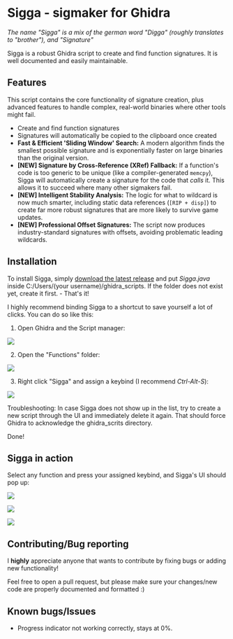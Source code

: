 # Sigga - sigmaker for Ghidra
*The name "Sigga" is a mix of the german word "Digga" (roughly translates to "brother"), and "Signature"*

Sigga is a robust Ghidra script to create and find function signatures. It is well documented and easily maintainable.

## Features
This script contains the core functionality of signature creation, plus advanced features to handle complex, real-world binaries where other tools might fail.

- Create and find function signatures
- Signatures will automatically be copied to the clipboard once created
- **Fast & Efficient 'Sliding Window' Search:** A modern algorithm finds the smallest possible signature and is exponentially faster on large binaries than the original version.
- **[NEW] Signature by Cross-Reference (XRef) Fallback:** If a function's code is too generic to be unique (like a compiler-generated `memcpy`), Sigga will automatically create a signature for the code that *calls* it. This allows it to succeed where many other sigmakers fail.
- **[NEW] Intelligent Stability Analysis:** The logic for what to wildcard is now much smarter, including static data references (`[RIP + disp]`) to create far more robust signatures that are more likely to survive game updates.
- **[NEW] Professional Offset Signatures:** The script now produces industry-standard signatures with offsets, avoiding problematic leading wildcards.

## Installation
To install Sigga, simply [download the latest release](https://github.com/lexika979/Sigga/releases) and put *Sigga.java* inside C:/Users/(your username)/ghidra_scripts. If the folder does not exist yet, create it first. - That's it!

I highly recommend binding Sigga to a shortcut to save yourself a lot of clicks. You can do so like this:

1) Open Ghidra and the Script manager:

![](https://i.imgur.com/usOQWPh.png)

2) Open the "Functions" folder:

![](https://i.imgur.com/sIxclgU.png)

3) Right click "Sigga" and assign a keybind (I recommend *Ctrl-Alt-S*):

![](https://i.imgur.com/N7kSe4F.png)

Troubleshooting: In case Sigga does not show up in the list, try to create a new script through the UI and immediately delete it again. That should force Ghidra to acknowledge the ghidra_scrits directory.

Done!

## Sigga in action

Select any function and press your assigned keybind, and Sigga's UI should pop up:

![](https://i.imgur.com/ewKOjLS.png)

![](https://i.imgur.com/mVA2oPr.png)

![](https://i.imgur.com/Z4AOOIW.png)

## Contributing/Bug reporting

I **highly** appreciate anyone that wants to contribute by fixing bugs or adding new functionality!

Feel free to open a pull request, but please make sure your changes/new code are properly documented and formatted :)

## Known bugs/Issues

- Progress indicator not working correctly, stays at 0%.
